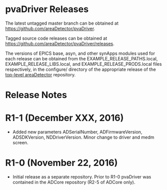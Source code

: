 pvaDriver Releases
==================

The latest untagged master branch can be obtained at
https://github.com/areaDetector/pvaDriver.

Tagged source code releases can be obtained at 
https://github.com/areaDetector/pvaDriver/releases.

The versions of EPICS base, asyn, and other synApps modules used for each release can be obtained from 
the EXAMPLE_RELEASE_PATHS.local, EXAMPLE_RELEASE_LIBS.local, and EXAMPLE_RELEASE_PRODS.local
files respectively, in the configure/ directory of the appropriate release of the 
[top-level areaDetector](https://github.com/areaDetector/areaDetector) repository.


Release Notes
=============

R1-1 (December XXX, 2016)
====================
* Added new parameters ADSerialNumber, ADFirmwareVersion, ADSDKVersion, NDDriverVersion. 
  Minor change to driver and medm screen.


R1-0 (November 22, 2016)
========================
* Initial release as a separate repository.  Prior to R1-0 pvaDriver was contained in the ADCore
repository (R2-5 of ADCore only).

